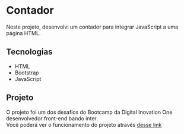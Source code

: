 # Contador
Neste projeto, desenvolvi um contador para integrar JavaScript a uma página HTML.

## Tecnologias

  - HTML
  - Bootstrap
  - JavaScript

## Projeto 
O projeto foi um dos desafios do Bootcamp da Digital Inovation One desenvolvedor 
front-end bando inter.<br>
Você poderá ver o funcionamento do projeto através <a href="https://contador-william-programador.netlify.app/">desse link</a>